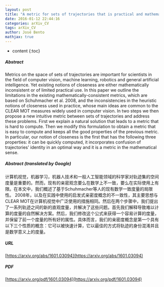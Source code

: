 ```yaml
---
layout: post
title: "A metric for sets of trajectories that is practical and mathematically consistent"
date: 2016-01-12 22:44:16
categories: arXiv_CV
tags: arXiv_CV
author: José Bento
mathjax: true
---
```


* content
{:toc}

##### Abstract
Metrics on the space of sets of trajectories are important for scientists in the field of computer vision, machine learning, robotics and general artificial intelligence. Yet existing notions of closeness are either mathematically inconsistent or of limited practical use. In this paper we outline the limitations in the existing mathematically-consistent metrics, which are based on Schuhmacher et al. 2008, and the inconsistencies in the heuristic notions of closeness used in practice, whose main ideas are common to the CLEAR MOT measures widely used in computer vision. In two steps we then propose a new intuitive metric between sets of trajectories and address these problems. First we explain a natural solution that leads to a metric that is hard to compute. Then we modify this formulation to obtain a metric that is easy to compute and keeps all the good properties of the previous metric. In particular, our notion of closeness is the first that has the following three properties: it can be quickly computed, it incorporates confusion of trajectories' identity in an optimal way and it is a metric in the mathematical sense.

##### Abstract (translated by Google)
计算机视觉，机器学习，机器人技术和一般人工智能领域的科学家对轨迹集的空间度量是重要的。然而，现有的亲密观念要么在数学上不一致，要么在实际使用上有限。在本文中，我们概述了基于Schuhmacher等人的现有数学一致度量的局限性。 2008年，以及在实践中使用的启发式亲密度概念的不一致性，其主要思想与CLEAR MOT在计算机视觉中广泛使用的措施相同。然后在两个步骤中，我们提出了一系列轨迹之间的新的直观度量，并解决了这些问题。首先我们解释导致难以计算的度量的自然解决方案。然后，我们修改这个公式来获得一个容易计算的度量，并保留了前一个度量的所有好的属性。具体而言，我们的亲密度概念是第一个具有以下三个性质的概念：它可以被快速计算，它以最佳的方式将轨迹的身份混淆并且是数学意义上的度量。

##### URL
[https://arxiv.org/abs/1601.03094](https://arxiv.org/abs/1601.03094)

##### PDF
[https://arxiv.org/pdf/1601.03094](https://arxiv.org/pdf/1601.03094)

